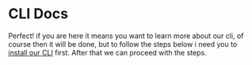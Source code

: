 # CLI Docs

Perfect! if you are here it means you want to learn more about our cli, of course then it will be done, but to follow the steps below i need you to [install our CLI](/docs/cli/install) first. After that we can proceed with the steps.
